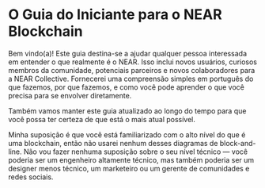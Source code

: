 # O Guia do Iniciante para o NEAR Blockchain

Bem vindo(a)! Este guia destina-se a ajudar qualquer pessoa interessada em entender o que realmente é o NEAR. Isso inclui novos usuários, curiosos membros da comunidade, potenciais parceiros e novos colaboradores para a NEAR Collective. Fornecerei uma compreensão simples em português do que fazemos, por que fazemos, e como você pode aprender o que você precisa para se envolver diretamente.

Também vamos manter este guia atualizado ao longo do tempo para que você possa ter certeza de que está o mais atual possível.

Minha suposição é que você está familiarizado com o alto nível do que é uma blockchain, então não usarei nenhum desses diagramas de block-and-line. Não vou fazer nenhuma suposição sobre o seu nível técnico — você poderia ser um engenheiro altamente técnico, mas também poderia ser um designer menos técnico, um marketeiro ou um gerente de comunidades e redes sociais.
